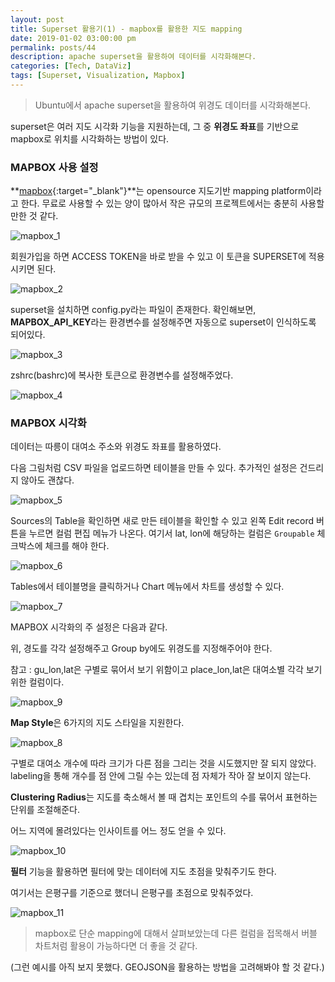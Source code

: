 ```yaml
---
layout: post
title: Superset 활용기(1) - mapbox를 활용한 지도 mapping
date: 2019-01-02 03:00:00 pm
permalink: posts/44
description: apache superset을 활용하여 데이터를 시각화해본다.
categories: [Tech, DataViz]
tags: [Superset, Visualization, Mapbox]
---
```


> Ubuntu에서 apache superset을 활용하여 위경도 데이터를 시각화해본다.

superset은 여러 지도 시각화 기능을 지원하는데, 그 중 **위경도 좌표**를 기반으로 mapbox로 위치를 시각화하는 방법이 있다. 

### MAPBOX 사용 설정

**[mapbox](https://www.mapbox.com/){:target="_blank"}**는 opensource 지도기반 mapping platform이라고 한다. 무료로 사용할 수 있는 양이 많아서 작은 규모의 프로젝트에서는 충분히 사용할 만한 것 같다.

![mapbox_1]({{site.baseurl}}/assets/img/tech/mapbox_1.jpg)

회원가입을 하면 ACCESS TOKEN을 바로 받을 수 있고 이 토큰을 SUPERSET에 적용시키면 된다.

![mapbox_2]({{site.baseurl}}/assets/img/tech/mapbox_2.jpg)

superset을 설치하면 config.py라는 파일이 존재한다. 확인해보면, **MAPBOX_API_KEY**라는 환경변수를 설정해주면 자동으로 superset이 인식하도록 되어있다.

![mapbox_3]({{site.baseurl}}/assets/img/tech/mapbox_3.jpg)

zshrc(bashrc)에 복사한 토큰으로 환경변수를 설정해주었다.

![mapbox_4]({{site.baseurl}}/assets/img/tech/mapbox_4.jpg)

### MAPBOX 시각화

데이터는 따릉이 대여소 주소와 위경도 좌표를 활용하였다.

다음 그림처럼 CSV 파일을 업로드하면 테이블을 만들 수 있다. 추가적인 설정은 건드리지 않아도 괜찮다.

![mapbox_5]({{site.baseurl}}/assets/img/tech/mapbox_5.jpg)

Sources의 Table을 확인하면 새로 만든 테이블을 확인할 수 있고 왼쪽 Edit record 버튼을 누르면 컬럼 편집 메뉴가 나온다. 여기서 lat, lon에 해당하는 컬럼은 `Groupable` 체크박스에 체크를 해야 한다.

![mapbox_6]({{site.baseurl}}/assets/img/tech/mapbox_6.jpg)

Tables에서 테이블명을 클릭하거나 Chart 메뉴에서 차트를 생성할 수 있다.

![mapbox_7]({{site.baseurl}}/assets/img/tech/mapbox_7.jpg)

MAPBOX 시각화의 주 설정은 다음과 같다.

위, 경도를 각각 설정해주고 Group by에도 위경도를 지정해주어야 한다.

참고 : gu_lon,lat은 구별로 묶어서 보기 위함이고 place_lon,lat은 대여소별 각각 보기 위한 컬럼이다.

![mapbox_9]({{site.baseurl}}/assets/img/tech/mapbox_9.jpg)

**Map Style**은 6가지의 지도 스타일을 지원한다.

![mapbox_8]({{site.baseurl}}/assets/img/tech/mapbox_8.jpg)

구별로 대여소 개수에 따라 크기가 다른 점을 그리는 것을 시도했지만 잘 되지 않았다. labeling을 통해 개수를 점 안에 그릴 수는 있는데 점 자체가 작아 잘 보이지 않는다.

**Clustering Radius**는 지도를 축소해서 볼 때 겹치는 포인트의 수를 묶어서 표현하는 단위를 조절해준다.

어느 지역에 몰려있다는 인사이트를 어느 정도 얻을 수 있다.

![mapbox_10]({{site.baseurl}}/assets/img/tech/mapbox_10.jpg)

**필터** 기능을 활용하면 필터에 맞는 데이터에 지도 초점을 맞춰주기도 한다.

여기서는 은평구를 기준으로 했더니 은평구를 초점으로 맞춰주었다.

![mapbox_11]({{site.baseurl}}/assets/img/tech/mapbox_11.jpg)

> mapbox로 단순 mapping에 대해서 살펴보았는데 다른 컬럼을 접목해서 버블 차트처럼 활용이 가능하다면 더 좋을 것 같다.

(그런 예시를 아직 보지 못했다. GEOJSON을 활용하는 방법을 고려해봐야 할 것 같다.)
